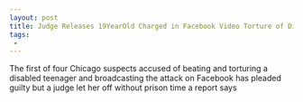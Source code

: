 ```yaml
---
layout: post
title: Judge Releases 19YearOld Charged in Facebook Video Torture of Disabled Chicago Teen
tags:
 -
---
```

The first of four Chicago suspects accused of beating and torturing a disabled teenager and broadcasting the attack on Facebook has pleaded guilty but a judge let her off without prison time a report says
